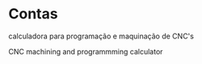 ﻿Contas
======

calculadora para programação e maquinação de CNC's

CNC machining and programmming calculator